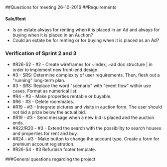 ##Questions for meeting 26-10-2016
##Requirements

#### Sale/Rent
  - Is an estate always for renting when it is placed in an Ad and always for buying when it is placed in an Auction?
  - Could an estate be for renting or for buying when it is placed as an Ad?
  
### Verification of Sprint 2 and 3
- #R26-S2 - #2 - Create wireframes for ~index, ~ad doc structure | in order to implement new front-end design.
- #3 - SRS: Determine complexity of user requirements. Then, flesh out a "running" long-term plan.
- #3 - SRS: Replace the word "scenario" with "event flow" within use cases. Format as numerical list.
- #R4 - #3 - Make properties rentable or buyable.
- #R6 - #3 - Delete roommates.
- #R19 - #3 - Integrate pictures and visits in auction form. The user should not bid a prize below the actual bid.
- #R19 - #3 - Send message when a new bid is placed and the auction ends.
- #R22/R20 - #3 - Extend the search with the possibility to search houses and properties for rent and buy.
- #R24 - #3 - Make button to change the account type. Create a form for premium account registration.
- #R26-S4 - #3 Refurbish footer template.

###General questions regarding the project

